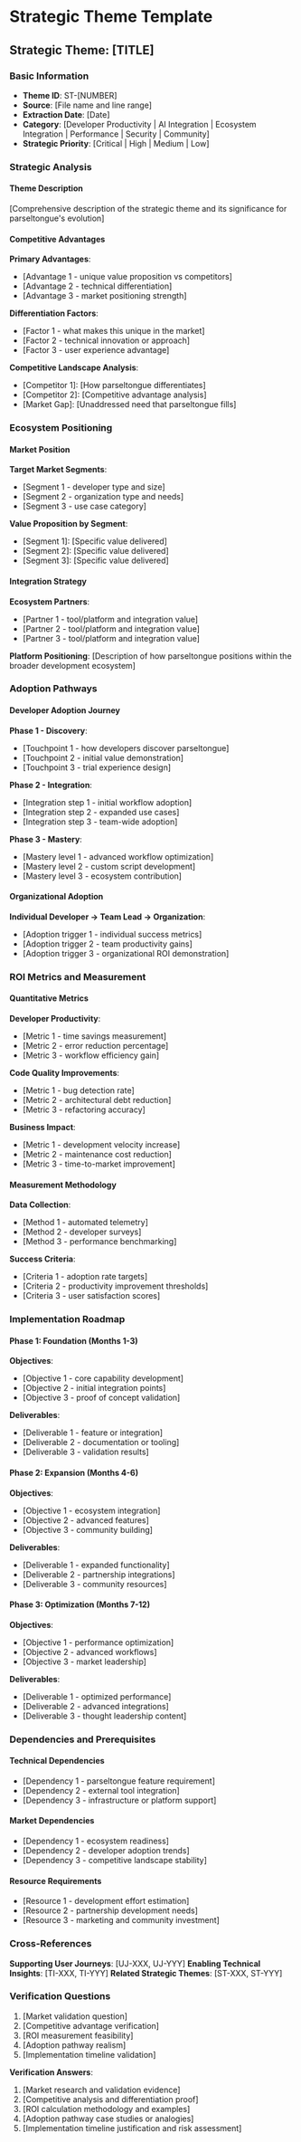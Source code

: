 # Strategic Theme Template

## Strategic Theme: [TITLE]

### Basic Information
- **Theme ID**: ST-[NUMBER]
- **Source**: [File name and line range]
- **Extraction Date**: [Date]
- **Category**: [Developer Productivity | AI Integration | Ecosystem Integration | Performance | Security | Community]
- **Strategic Priority**: [Critical | High | Medium | Low]

### Strategic Analysis

#### Theme Description
[Comprehensive description of the strategic theme and its significance for parseltongue's evolution]

#### Competitive Advantages
**Primary Advantages**:
- [Advantage 1 - unique value proposition vs competitors]
- [Advantage 2 - technical differentiation]
- [Advantage 3 - market positioning strength]

**Differentiation Factors**:
- [Factor 1 - what makes this unique in the market]
- [Factor 2 - technical innovation or approach]
- [Factor 3 - user experience advantage]

**Competitive Landscape Analysis**:
- [Competitor 1]: [How parseltongue differentiates]
- [Competitor 2]: [Competitive advantage analysis]
- [Market Gap]: [Unaddressed need that parseltongue fills]

### Ecosystem Positioning

#### Market Position
**Target Market Segments**:
- [Segment 1 - developer type and size]
- [Segment 2 - organization type and needs]
- [Segment 3 - use case category]

**Value Proposition by Segment**:
- [Segment 1]: [Specific value delivered]
- [Segment 2]: [Specific value delivered]
- [Segment 3]: [Specific value delivered]

#### Integration Strategy
**Ecosystem Partners**:
- [Partner 1 - tool/platform and integration value]
- [Partner 2 - tool/platform and integration value]
- [Partner 3 - tool/platform and integration value]

**Platform Positioning**:
[Description of how parseltongue positions within the broader development ecosystem]

### Adoption Pathways

#### Developer Adoption Journey
**Phase 1 - Discovery**:
- [Touchpoint 1 - how developers discover parseltongue]
- [Touchpoint 2 - initial value demonstration]
- [Touchpoint 3 - trial experience design]

**Phase 2 - Integration**:
- [Integration step 1 - initial workflow adoption]
- [Integration step 2 - expanded use cases]
- [Integration step 3 - team-wide adoption]

**Phase 3 - Mastery**:
- [Mastery level 1 - advanced workflow optimization]
- [Mastery level 2 - custom script development]
- [Mastery level 3 - ecosystem contribution]

#### Organizational Adoption
**Individual Developer → Team Lead → Organization**:
- [Adoption trigger 1 - individual success metrics]
- [Adoption trigger 2 - team productivity gains]
- [Adoption trigger 3 - organizational ROI demonstration]

### ROI Metrics and Measurement

#### Quantitative Metrics
**Developer Productivity**:
- [Metric 1 - time savings measurement]
- [Metric 2 - error reduction percentage]
- [Metric 3 - workflow efficiency gain]

**Code Quality Improvements**:
- [Metric 1 - bug detection rate]
- [Metric 2 - architectural debt reduction]
- [Metric 3 - refactoring accuracy]

**Business Impact**:
- [Metric 1 - development velocity increase]
- [Metric 2 - maintenance cost reduction]
- [Metric 3 - time-to-market improvement]

#### Measurement Methodology
**Data Collection**:
- [Method 1 - automated telemetry]
- [Method 2 - developer surveys]
- [Method 3 - performance benchmarking]

**Success Criteria**:
- [Criteria 1 - adoption rate targets]
- [Criteria 2 - productivity improvement thresholds]
- [Criteria 3 - user satisfaction scores]

### Implementation Roadmap

#### Phase 1: Foundation (Months 1-3)
**Objectives**:
- [Objective 1 - core capability development]
- [Objective 2 - initial integration points]
- [Objective 3 - proof of concept validation]

**Deliverables**:
- [Deliverable 1 - feature or integration]
- [Deliverable 2 - documentation or tooling]
- [Deliverable 3 - validation results]

#### Phase 2: Expansion (Months 4-6)
**Objectives**:
- [Objective 1 - ecosystem integration]
- [Objective 2 - advanced features]
- [Objective 3 - community building]

**Deliverables**:
- [Deliverable 1 - expanded functionality]
- [Deliverable 2 - partnership integrations]
- [Deliverable 3 - community resources]

#### Phase 3: Optimization (Months 7-12)
**Objectives**:
- [Objective 1 - performance optimization]
- [Objective 2 - advanced workflows]
- [Objective 3 - market leadership]

**Deliverables**:
- [Deliverable 1 - optimized performance]
- [Deliverable 2 - advanced integrations]
- [Deliverable 3 - thought leadership content]

### Dependencies and Prerequisites

#### Technical Dependencies
- [Dependency 1 - parseltongue feature requirement]
- [Dependency 2 - external tool integration]
- [Dependency 3 - infrastructure or platform support]

#### Market Dependencies
- [Dependency 1 - ecosystem readiness]
- [Dependency 2 - developer adoption trends]
- [Dependency 3 - competitive landscape stability]

#### Resource Requirements
- [Resource 1 - development effort estimation]
- [Resource 2 - partnership development needs]
- [Resource 3 - marketing and community investment]

### Cross-References
**Supporting User Journeys**: [UJ-XXX, UJ-YYY]
**Enabling Technical Insights**: [TI-XXX, TI-YYY]
**Related Strategic Themes**: [ST-XXX, ST-YYY]

### Verification Questions
1. [Market validation question]
2. [Competitive advantage verification]
3. [ROI measurement feasibility]
4. [Adoption pathway realism]
5. [Implementation timeline validation]

**Verification Answers**:
1. [Market research and validation evidence]
2. [Competitive analysis and differentiation proof]
3. [ROI calculation methodology and examples]
4. [Adoption pathway case studies or analogies]
5. [Implementation timeline justification and risk assessment]